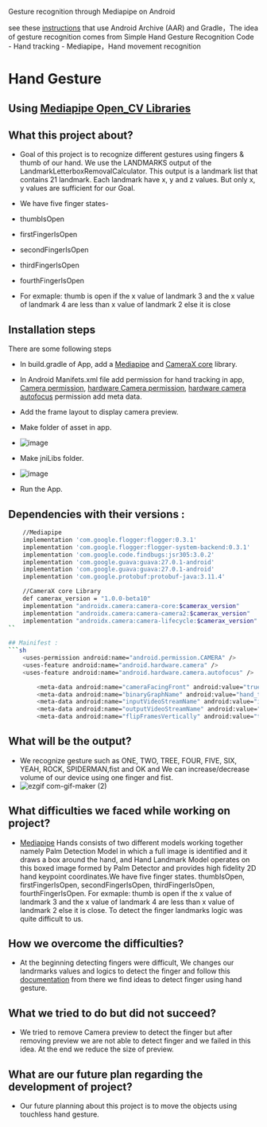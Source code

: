 Gesture recognition through Mediapipe on Android

see these [instructions](https://google.github.io/mediapipe/getting_started/android_archive_library.html) that use Android Archive (AAR) and Gradle，The idea of gesture recognition comes from Simple Hand Gesture Recognition Code - Hand tracking - Mediapipe，Hand movement recognition



# Hand Gesture
## Using [Mediapipe Open_CV Libraries](https://google.github.io/mediapipe/solutions/hands.html)

## What this project about?
- Goal of this project is to recognize different gestures using fingers & thumb of our hand. We use the LANDMARKS output of the LandmarkLetterboxRemovalCalculator. This output is a landmark list that contains 21 landmark. Each landmark have x, y and z values. But only x, y values are sufficient for our Goal.
- We have five finger states-

- thumbIsOpen
- firstFingerIsOpen
- secondFingerIsOpen
- thirdFingerIsOpen
- fourthFingerIsOpen
- For exmaple: thumb is open if the x value of landmark 3 and the x value of landmark 4 are less than x value of landmark 2 else it is close

## Installation steps

There are some following steps 
- In build.gradle of App, add a [Mediapipe](https://google.github.io/mediapipe/solutions/hands.html) and [CameraX core](https://developer.android.com/jetpack/androidx/releases/camera) library.
- In Android Manifets.xml file add permission for hand tracking in app, [Camera permission](https://developer.android.com/guide/topics/media/camera), [hardware Camera permission](https://developer.android.com/reference/android/hardware/Camera), [hardware camera autofocus](https://developer.android.com/reference/android/hardware/Camera) permission add meta data.
- Add the frame layout to display camera preview. 
- Make folder of asset in app.
- ![image](https://user-images.githubusercontent.com/78479435/126985230-d23bf769-2657-463a-a434-8755c9a86d66.png)
- Make jniLibs folder.
- ![image](https://user-images.githubusercontent.com/78479435/126985496-ba24017a-cdcf-454c-a962-a02f57d93c94.png)

- Run the App.

## Dependencies with their versions :
```sh
    //Mediapipe
    implementation 'com.google.flogger:flogger:0.3.1'
    implementation 'com.google.flogger:flogger-system-backend:0.3.1'
    implementation 'com.google.code.findbugs:jsr305:3.0.2'
    implementation 'com.google.guava:guava:27.0.1-android'
    implementation 'com.google.guava:guava:27.0.1-android'
    implementation 'com.google.protobuf:protobuf-java:3.11.4'
```
```sh
    //CameraX core Library
    def camerax_version = "1.0.0-beta10"
    implementation "androidx.camera:camera-core:$camerax_version"
    implementation "androidx.camera:camera-camera2:$camerax_version"
    implementation "androidx.camera:camera-lifecycle:$camerax_version"
``
	
## Mainifest :
```sh
    <uses-permission android:name="android.permission.CAMERA" />
    <uses-feature android:name="android.hardware.camera" />
    <uses-feature android:name="android.hardware.camera.autofocus" />
```
```sh
        <meta-data android:name="cameraFacingFront" android:value="true"/>
        <meta-data android:name="binaryGraphName" android:value="hand_tracking_mobile_gpu.binarypb"/>
        <meta-data android:name="inputVideoStreamName" android:value="input_video"/>
        <meta-data android:name="outputVideoStreamName" android:value="output_video"/>
        <meta-data android:name="flipFramesVertically" android:value="true"/>
```

## What will be the output? 
- We recognize gesture such as ONE, TWO, TREE, FOUR, FIVE, SIX, YEAH, ROCK, SPIDERMAN,fist and OK and We can increase/decrease volume of our device using one finger and fist.
- ![ezgif com-gif-maker (2)](https://user-images.githubusercontent.com/78479435/127730764-c7688669-c608-4cf0-97fd-a32ccc2a25b7.gif)

 
## What difficulties we faced while working on project?
-  [Mediapipe](https://google.github.io/mediapipe/solutions/hands.html) Hands consists of two different models working together namely Palm Detection Model in which a full image is identified and it draws a box around the hand, and Hand   Landmark Model operates on this boxed image formed by Palm Detector and provides high fidelity 2D hand keypoint coordinates.We have five finger states.
  thumbIsOpen, firstFingerIsOpen, secondFingerIsOpen, thirdFingerIsOpen, fourthFingerIsOpen. For exmaple: thumb is open if the x value of landmark 3 and the x value of landmark 4 are less than x value of landmark 2 else it is close. To detect the finger landmarks logic was quite difficult to us.

## How we overcome the difficulties?
- At the beginning detecting fingers were difficult, We changes our landrmarks values and logics to detect the finger and follow this [documentation](https://gist.github.com/TheJLifeX/74958cc59db477a91837244ff598ef4a) from there we find ideas to detect finger using hand gesture.

## What we tried to do but did not succeed?
- We tried to remove Camera preview to detect the finger but after removing preview we are not able to detect finger and we failed in this idea. At the end we reduce the size of preview.

## What are our future plan regarding the development of project?
- Our future planning  about this project is to move the objects using touchless hand gesture.
